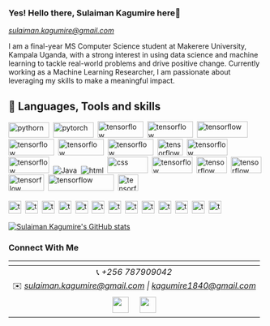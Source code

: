 ### Yes! Hello there, Sulaiman Kagumire here👋
*sulaiman.kagumire@gmail.com*

I am a final-year MS Computer Science student at Makerere University, Kampala Uganda, with a strong interest in using data science and machine learning to tackle real-world problems and drive positive change. Currently working as a Machine Learning Researcher, I am passionate about leveraging my skills to make a meaningful impact.


## 💼 Languages, Tools and skills

<div> 
   <img src="https://github.com/sulaiman-kagumire/sulaiman-kagumire/blob/main/svg/python.png" title="Javascript" alt="pythorn" width="80" height="30"/>&nbsp;
   <img src="https://github.com/sulaiman-kagumire/sulaiman-kagumire/blob/main/svg/pytorch.png" title="Javascript" alt="pytorch" width="80" height="30" />&nbsp;
   <img src="https://github.com/sulaiman-kagumire/sulaiman-kagumire/blob/main/svg/tensorflow.svg" title="tensorflow" alt="tensorflow" width="90" height="32" />&nbsp; 
   <img src="https://github.com/sulaiman-kagumire/sulaiman-kagumire/blob/main/svg/keras.svg" title="tensorflow" alt="tensorflow" width="90" height="32" />&nbsp;
   <img src="https://img.shields.io/badge/S-Scikit--Learn-orange" title="scikitlearn" alt="tensorflow" width="100" height="32" />&nbsp;
   <img src="https://github.com/sulaiman-kagumire/sulaiman-kagumire/blob/main/svg/numpy.png" title="numpy" alt="tensorflow" width="90" height="32" />&nbsp;
   <img src="https://github.com/sulaiman-kagumire/sulaiman-kagumire/blob/main/svg/mat.png" title="matplotlib" alt="tensorflow" width="90" height="32" />&nbsp;
   <img src="https://github.com/sulaiman-kagumire/sulaiman-kagumire/blob/main/svg/pandas.png" title="pandas" alt="tensorflow" width="90" height="32" />&nbsp;
   <img src="https://github.com/sulaiman-kagumire/sulaiman-kagumire/blob/main/svg/d3.png" title="d3" alt="tensorflow" width="50" height="32" />&nbsp;
   <img src="https://github.com/sulaiman-kagumire/sulaiman-kagumire/blob/main/svg/sea.png" title="d3" alt="tensorflow" width="80" height="32" />&nbsp;
   <img src="https://github.com/sulaiman-kagumire/sulaiman-kagumire/blob/main/svg/jax.png" title="d3" alt="tensorflow" width="80" height="32" />&nbsp;
  <img src="https://github.com/sulaiman-kagumire/sulaiman-kagumire/blob/main/svg/javascript.svg" title="Javascript" alt="Java"/>&nbsp;
  <img src="https://github.com/sulaiman-kagumire/sulaiman-kagumire/blob/main/svg/html.svg" title="Java" alt="html" />&nbsp;
  <img src="https://github.com/sulaiman-kagumire/sulaiman-kagumire/blob/main/svg/css.svg" title="Java" alt="css" width="80" height="32"/>&nbsp;
   <img src="https://github.com/sulaiman-kagumire/sulaiman-kagumire/blob/main/svg/boot.png" title="d3" alt="tensorflow" width="80" height="32" />&nbsp;
<!--    <img src="https://github.com/sulaiman-kagumire/sulaiman-kagumireblob/main/svg/sql.png" title="d3" alt="tensorflow" width="50" height="32" />&nbsp; -->
   <img src="https://github.com/sulaiman-kagumire/sulaiman-kagumire/blob/main/svg/django.png" title="d3" alt="tensorflow" width="60" height="32" />&nbsp;
   <img src="https://github.com/sulaiman-kagumire/sulaiman-kagumire/blob/main/svg/mysql.png" title="d3" alt="tensorflow" width="60" height="32" />&nbsp;
   <img src="https://github.com/sulaiman-kagumire/sulaiman-kagumire/blob/main/svg/flask.png" title="d3" alt="tensorflow" width="70" height="32" />&nbsp;
   <img src="https://github.com/sulaiman-kagumire/sulaiman-kagumire/blob/main/svg/gcp.png" title="d3" alt="tensorflow" width="130" height="32" />&nbsp;
  <img src="https://github.com/sulaiman-kagumire/sulaiman-kagumire/blob/main/svg/cpp.png" title="d3" alt="tensorflow" width="40" height="32" />&nbsp; 
   
</div>
   <br>

<div>
   <img src="https://github.com/sulaiman-kagumire/sulaiman-kagumire/blob/main/svg/dl.svg" title="d3" alt="tensorflow" height="25"  />&nbsp;
  <img src="https://github.com/sulaiman-kagumire/sulaiman-kagumire/blob/main/svg/nlp.svg" title="d3" alt="tensorflow" height="25" />&nbsp; 
  <img src="https://github.com/sulaiman-kagumire/sulaiman-kagumire/blob/main/svg/cv.svg" title="d3" alt="tensorflow" height="25"  />&nbsp;
  <img src="https://github.com/sulaiman-kagumire/sulaiman-kagumire/blob/main/svg/eda.svg" title="d3" alt="tensorflow" height="25"  />&nbsp; 
  <img src="https://github.com/sulaiman-kagumire/sulaiman-kagumire/blob/main/svg/nw.svg" title="d3" alt="tensorflow" height="25"  />&nbsp; 
  <img src="https://github.com/sulaiman-kagumire/sulaiman-kagumire/blob/main/svg/dm.svg" title="d3" alt="tensorflow" height="25"  />&nbsp;
  <img src="https://github.com/sulaiman-kagumire/sulaiman-kagumire/blob/main/svg/modeling.svg" title="d3" alt="tensorflow" height="25"  />&nbsp;
  <img src="https://github.com/sulaiman-kagumire/sulaiman-kagumire/blob/main/svg/cc.svg" title="d3" alt="tensorflow" height="25"  />&nbsp;
  <img src="https://github.com/sulaiman-kagumire/sulaiman-kagumire/blob/main/svg/dv.svg" title="d3" alt="tensorflow" height="25"  />&nbsp;
  <img src="https://github.com/sulaiman-kagumire/sulaiman-kagumire/blob/main/svg/dw.svg" title="d3" alt="tensorflow" height="25"  />&nbsp;
  <img src="https://github.com/sulaiman-kagumire/sulaiman-kagumire/blob/main/svg/db.svg" title="d3" alt="tensorflow" height="25"  />&nbsp;
  <img src="https://github.com/sulaiman-kagumire/sulaiman-kagumire/blob/main/svg/mst.svg" title="d3" alt="tensorflow" height="25"  />&nbsp; 
   <img src="https://img.shields.io/badge/-Data%20Structures%20%26%20Algorithms-blue" title="d3" alt="tensorflow" height="25"  />&nbsp; 
   
</div>

<!-- <hr/>
<a href="https://github.com/sulaiman-kagumire/sulaiman-kagumire">
  <img style="min-height: 190px; style="width: 53vw" src="https://github-readme-stats.vercel.app/api?username=sulaiman-kagumire&show_icons=true&line_height=27&count_private=true&&theme=radical" alt="GitHub Stats" />
</a> -->

[![Sulaiman Kagumire's GitHub stats](https://github-readme-stats.vercel.app/api?username=sulaiman-kagumire&count_private=true&show_icons=true&theme=vision-friendly-dark)](https://github.com/sulaiman-kagumire)

### Connect With Me
|  <a href="https://github.com/sulaiman-kagumire"></a> |
|:---------------------------------------------------------------------------------------------------------------------------------------: |
|📞 *+256 787909042*|
|✉️ *sulaiman.kagumire@gmail.com \| kagumire1840@gmail.com*|
 <a href="https://www.linkedin.com/in/sulaiman-kagumire-3b2a97135/"><img src="https://i.ibb.co/Kx2GSrT/linkedin.png" width="32px" height="32px"></a> &nbsp; &nbsp; <a href="https://github.com/sulaiman-kagumire"><img src="https://cdn.iconscout.com/icon/free/png-256/github-108-438008.png" width="32px" height="32px"></a>  |






